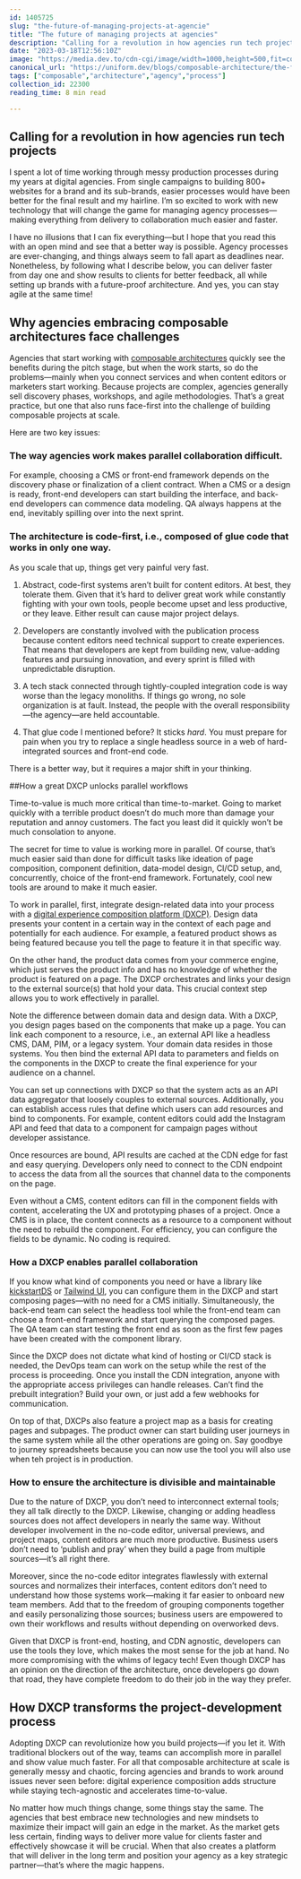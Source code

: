 ```yaml
---
id: 1405725
slug: "the-future-of-managing-projects-at-agencie"
title: "The future of managing projects at agencies"
description: "Calling for a revolution in how agencies run tech projects   I spent a lot of time working..."
date: "2023-03-18T12:56:10Z"
image: "https://media.dev.to/cdn-cgi/image/width=1000,height=500,fit=cover,gravity=auto,format=auto/https%3A%2F%2Fdev-to-uploads.s3.amazonaws.com%2Fuploads%2Farticles%2Fipu6a76iegjp4d19mb0u.png"
canonical_url: "https://uniform.dev/blogs/composable-architecture/the-future-of-managing-projects-at-agencies"
tags: ["composable","architecture","agency","process"]
collection_id: 22300
reading_time: 8 min read

---
```


## Calling for a revolution in how agencies run tech projects

I spent a lot of time working through messy production processes during my years at digital agencies. From single campaigns to building 800+ websites for a brand and its sub-brands, easier processes would have been better for the final result and my hairline. I’m so excited to work with new technology that will change the game for managing agency processes—making everything from delivery to collaboration much easier and faster.

I have no illusions that I can fix everything—but I hope that you read this with an open mind and see that a better way is possible. Agency processes are ever-changing, and things always seem to fall apart as deadlines near. Nonetheless, by following what I describe below, you can deliver faster from day one and show results to clients for better feedback, all while setting up brands with a future-proof architecture. And yes, you can stay agile at the same time!

## Why agencies embracing composable architectures face challenges

Agencies that start working with [composable architectures](https://uniform.dev/blogs/composable-architecture/composable-platforms-what-why-how) quickly see the benefits during the pitch stage, but when the work starts, so do the problems—mainly when you connect services and when content editors or marketers start working. Because projects are complex, agencies generally sell discovery phases, workshops, and agile methodologies. That’s a great practice, but one that also runs face-first into the challenge of building composable projects at scale.

Here are two key issues:

### The way agencies work makes parallel collaboration difficult.

For example, choosing a CMS or front-end framework depends on the discovery phase or finalization of a client contract. When a CMS or a design is ready, front-end developers can start building the interface, and back-end developers can commence data modeling. QA always happens at the end, inevitably spilling over into the next sprint.
    
### The architecture is code-first, i.e., composed of glue code that works in only one way. 

As you scale that up, things get very painful very fast. 
    
1. Abstract, code-first systems aren’t built for content editors. At best, they tolerate them. Given that it’s hard to deliver great work while constantly fighting with your own tools, people become upset and less productive, or they leave. Either result can cause major project delays.
        
2. Developers are constantly involved with the publication process because content editors need technical support to create experiences. That means that developers are kept from building new, value-adding features and pursuing innovation, and every sprint is filled with unpredictable disruption.
        
3. A tech stack connected through tightly-coupled integration code is way worse than the legacy monoliths. If things go wrong, no sole organization is at fault. Instead, the people with the overall responsibility—the agency—are held accountable.
        
4. That glue code I mentioned before? It sticks _hard_. You must prepare for pain when you try to replace a single headless source in a web of hard-integrated sources and front-end code.    

There is a better way, but it requires a major shift in your thinking.

##How a great DXCP unlocks parallel workflows

Time-to-value is much more critical than time-to-market. Going to market quickly with a terrible product doesn’t do much more than damage your reputation and annoy customers. The fact you least did it quickly won’t be much consolation to anyone.

The secret for time to value is working more in parallel. Of course, that’s much easier said than done for difficult tasks like ideation of page composition, component definition, data-model design, CI/CD setup, and, concurrently, choice of the front-end framework. Fortunately, cool new tools are around to make it much easier. 

To work in parallel, first, integrate design-related data into your process with a [digital experience composition platform (DXCP)](https://uniform.dev/what-is-digital-experience-composition). Design data presents your content in a certain way in the context of each page and potentially for each audience. For example, a featured product shows as being featured because you tell the page to feature it in that specific way.

On the other hand, the product data comes from your commerce engine, which just serves the product info and has no knowledge of whether the product is featured on a page. The DXCP orchestrates and links your design to the external source(s) that hold your data. This crucial context step allows you to work effectively in parallel.

Note the difference between domain data and design data. With a DXCP, you design pages based on the components that make up a page. You can link each component to a resource, i.e., an external API like a headless CMS, DAM, PIM, or a legacy system. Your domain data resides in those systems. You then bind the external API data to parameters and fields on the components in the DXCP to create the final experience for your audience on a channel.

You can set up connections with DXCP so that the system acts as an API data aggregator that loosely couples to external sources. Additionally, you can establish access rules that define which users can add resources and bind to components. For example, content editors could add the Instagram API and feed that data to a component for campaign pages without developer assistance. 

Once resources are bound, API results are cached at the CDN edge for fast and easy querying. Developers only need to connect to the CDN endpoint to access the data from all the sources that channel data to the components on the page.

Even without a CMS, content editors can fill in the component fields with content, accelerating the UX and prototyping phases of a project. Once a CMS is in place, the content connects as a resource to a component without the need to rebuild the component. For efficiency, you can configure the fields to be dynamic. No coding is required.

### How a DXCP enables parallel collaboration

If you know what kind of components you need or have a library like [kickstartDS](https://www.kickstartds.com/) or [Tailwind UI](https://tailwindui.com/), you can configure them in the DXCP and start composing pages—with no need for a CMS initially. Simultaneously, the back-end team can select the headless tool while the front-end team can choose a front-end framework and start querying the composed pages. The QA team can start testing the front end as soon as the first few pages have been created with the component library.

Since the DXCP does not dictate what kind of hosting or CI/CD stack is needed, the DevOps team can work on the setup while the rest of the process is proceeding. Once you install the CDN integration, anyone with the appropriate access privileges can handle releases. Can’t find the prebuilt integration? Build your own, or just add a few webhooks for communication.

On top of that, DXCPs also feature a project map as a basis for creating pages and subpages. The product owner can start building user journeys in the same system while all the other operations are going on. Say goodbye to journey spreadsheets because you can now use the tool you will also use when teh project is in production.

### How to ensure the architecture is divisible and maintainable

Due to the nature of DXCP, you don’t need to interconnect external tools; they all talk directly to the DXCP. Likewise, changing or adding headless sources does not affect developers in nearly the same way. Without developer involvement in the no-code editor, universal previews, and project maps, content editors are much more productive. Business users don’t need to ‘publish and pray’ when they build a page from multiple sources—it’s all right there.

Moreover, since the no-code editor integrates flawlessly with external sources and normalizes their interfaces, content editors don’t need to understand how those systems work—making it far easier to onboard new team members. Add that to the freedom of grouping components together and easily personalizing those sources; business users are empowered to own their workflows and results without depending on overworked devs. 

Given that DXCP is front-end, hosting, and CDN agnostic, developers can use the tools they love, which makes the most sense for the job at hand. No more compromising with the whims of legacy tech! Even though DXCP has an opinion on the direction of the architecture, once developers go down that road, they have complete freedom to do their job in the way they prefer.

## How DXCP transforms the project-development process

Adopting DXCP can revolutionize how you build projects—if you let it. With traditional blockers out of the way, teams can accomplish more in parallel and show value much faster. For all that composable architecture at scale is generally messy and chaotic, forcing agencies and brands to work around issues never seen before: digital experience composition adds structure while staying tech-agnostic and accelerates time-to-value.

No matter how much things change, some things stay the same. The agencies that best embrace new technologies and new mindsets to maximize their impact will gain an edge in the market. As the market gets less certain, finding ways to deliver more value for clients faster and effectively showcase it will be crucial. When that also creates a platform that will deliver in the long term and position your agency as a key strategic partner—that’s where the magic happens. 